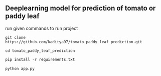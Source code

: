## Deeplearning model for prediction of tomato or paddy leaf

run given commands to run project
```
git clone https://github.com/kaditya97/tomato_paddy_leaf_prediction.git
```
```
cd tomato_paddy_leaf_prediction
```
```python
pip install -r requirements.txt
```
```python
python app.py
```